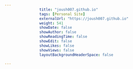 ```yaml
---
                title: "joush007.github.io"
                tags: [Personal Site]
                externalUrl: "https://joush007.github.io"
                weight: 541
                showDate: false
                showAuthor: false
                showReadingTime: false
                showEdit: false
                showLikes: false
                showViews: false
                layoutBackgroundHeaderSpace: false
                
---
```

